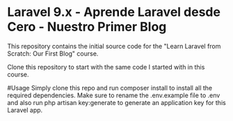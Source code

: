# Laravel 9.x - Aprende Laravel desde Cero - Nuestro Primer Blog
This repository contains the initial source code for the "Learn Laravel from Scratch: Our First Blog" course.

Clone this repository to start with the same code I started with in this course.

#Usage
Simply clone this repo and run composer install to install all the required dependencies. Make sure to rename the .env.example file to .env and also run php artisan key:generate to generate an application key for this Laravel app.
